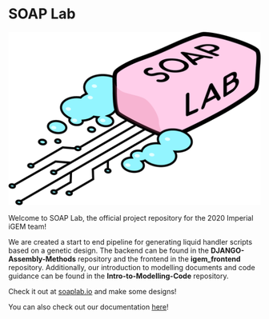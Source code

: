
# SOAP Lab

![img](./static/soaplab.png)

Welcome to SOAP Lab, the official project repository for the 2020 Imperial iGEM team!

We are created a start to end pipeline for generating liquid handler scripts based on a genetic design. The backend can be found in the **DJANGO-Assembly-Methods** repository and the frontend in the **igem_frontend** repository. Additionally, our introduction to modelling documents and code guidance can be found in the **Intro-to-Modelling-Code** repository.

Check it out at [soaplab.io](https://www.soaplab.io)  and make some designs!

You can also check out our documentation [here](https://imperial-igem.github.io/DJANGO-Assembly-Methods/)!
